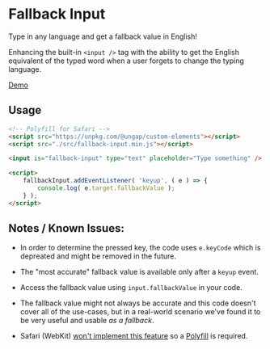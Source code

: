 # Fallback Input

Type in any language and get a fallback value in English!

Enhancing the built-in `<input />` tag with the ability to get the English equivalent of the typed word
when a user forgets to change the typing language.

[Demo](https://evyatar.tk/fallback-input/demo.html)


## Usage

```HTML
<!-- Polyfill for Safari -->
<script src="https://unpkg.com/@ungap/custom-elements"></script>
<script src="./src/fallback-input.min.js"></script>

<input is="fallback-input" type="text" placeholder="Type something" />

<script>
    fallbackInput.addEventListener( 'keyup', ( e ) => {
        console.log( e.target.fallbackValue );
    } );
</script>
```


## Notes / Known Issues:

- In order to determine the pressed key, the code uses `e.keyCode` which is depreated and might be removed in the future.

- The "most accurate" fallback value is available only after a `keyup` event.

- Access the fallback value using `input.fallbackValue` in your code.

- The fallback value might not always be accurate and this code doesn't cover all of the use-cases, but in a real-world scenario we've found it to be very useful and usable *as a fallback*.

- Safari (WebKit) [won't implement this feature](https://bugs.webkit.org/show_bug.cgi?id=182671) so a [Polyfill](https://github.com/ungap/custom-elements) is required.